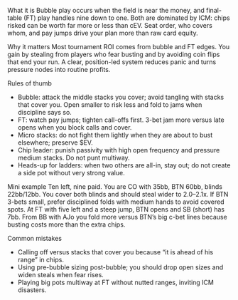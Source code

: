 What it is
Bubble play occurs when the field is near the money, and final-table (FT) play handles nine down to one. Both are dominated by ICM: chips risked can be worth far more or less than cEV. Seat order, who covers whom, and pay jumps drive your plan more than raw card equity.

Why it matters
Most tournament ROI comes from bubble and FT edges. You gain by stealing from players who fear busting and by avoiding coin flips that end your run. A clear, position-led system reduces panic and turns pressure nodes into routine profits.

Rules of thumb

* Bubble: attack the middle stacks you cover; avoid tangling with stacks that cover you. Open smaller to risk less and fold to jams when discipline says so.
* FT: watch pay jumps; tighten call-offs first. 3-bet jam more versus late opens when you block calls and cover.
* Micro stacks: do not fight them lightly when they are about to bust elsewhere; preserve $EV.
* Chip leader: punish passivity with high open frequency and pressure medium stacks. Do not punt multiway.
* Heads-up for ladders: when two others are all-in, stay out; do not create a side pot without very strong value.

Mini example
Ten left, nine paid. You are CO with 35bb, BTN 60bb, blinds 22bb/12bb. You cover both blinds and should steal wider to 2.0–2.1x. If BTN 3-bets small, prefer disciplined folds with medium hands to avoid covered spots. At FT with five left and a steep jump, BTN opens and SB (short) has 7bb. From BB with AJo you fold more versus BTN’s big c-bet lines because busting costs more than the extra chips.

Common mistakes

* Calling off versus stacks that cover you because “it is ahead of his range” in chips.
* Using pre-bubble sizing post-bubble; you should drop open sizes and widen steals when fear rises.
* Playing big pots multiway at FT without nutted ranges, inviting ICM disasters.
